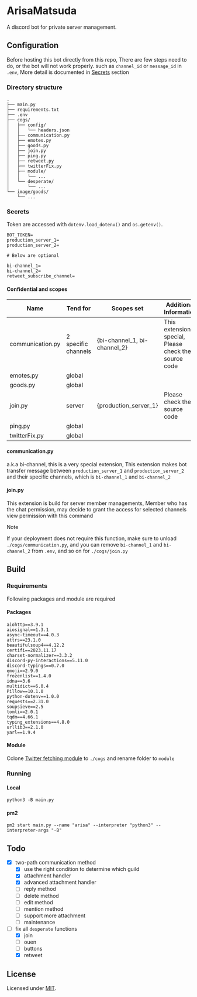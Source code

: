 # ArisaMatsuda

A discord bot for private server management.

## Configuration

Before hosting this bot directly from this repo, There are few steps need to do, or the bot will not work properly.
such as `channel_id` or `message_id` in `.env`, More detail is documented in [Secrets](#secrets) section

### Directory structure

```plain
.
├── main.py
├── requirements.txt
├── .env
├── cogs/
│   ├── config/
│   │   └── headers.json
│   ├── communication.py
│   ├── emotes.py
│   ├── goods.py
│   ├── join.py
│   ├── ping.py
│   ├── retweet.py
│   ├── twitterFix.py
│   ├── module/
│   │   └── ...
│   └── desperate/
│       └── ...
└── image/goods/
    └── ...
```

### Secrets

Token are accessed with `dotenv.load_dotenv()` and `os.getenv()`.

```env
BOT_TOKEN=
production_server_1=
production_server_2=

# Below are optional

bi-channel_1=
bi-channel_2=
retweet_subscribe_channel=
```

#### Confidential and scopes

| **Name**         | **Tend for**        | **Scopes set**               | **Additional Information**                              |
| ---------------- | ------------------- | ---------------------------- | ------------------------------------------------------- |
| communication.py | 2 specific channels | {bi-channel_1, bi-channel_2} | This extension is special, Please check the source code |
| emotes.py        | global              |                              |                                                         |
| goods.py         | global              |                              |                                                         |
| join.py          | server              | {production_server_1}        | Please check the source code                            |
| ping.py          | global              |                              |                                                         |
| twitterFix.py    | global              |                              |                                                         |

#### communication.py

a.k.a bi-channel, this is a very special extension, This extension makes bot transfer message between `production_server_1` and `production_server_2` and their specific channels, which is `bi-channel_1` and `bi-channel_2`

#### join.py

This extension is build for server member managements, Member who has the chat permission, may decide to grant the access for selected channels view permission with this command

> [!NOTE]  
> If your deployment does not require this function, make sure to unload `./cogs/communication.py`, and you can remove `bi-channel_1` and `bi-channel_2` from `.env`, and so on for `./cogs/join.py`

## Build

### Requirements

Following packages and module are required

#### Packages

```plaintext
aiohttp==3.9.1
aiosignal==1.3.1
async-timeout==4.0.3
attrs==23.1.0
beautifulsoup4==4.12.2
certifi==2023.11.17
charset-normalizer==3.3.2
discord-py-interactions==5.11.0
discord-typings==0.7.0
emoji==2.9.0
frozenlist==1.4.0
idna==3.6
multidict==6.0.4
Pillow==10.1.0
python-dotenv==1.0.0
requests==2.31.0
soupsieve==2.5
tomli==2.0.1
tqdm==4.66.1
typing_extensions==4.8.0
urllib3==2.1.0
yarl==1.9.4
```

#### Module

Cclone [Twitter fetching module](https://github.com/LTurret/Twitter-fetching-module) to `./cogs` and rename folder to `module`

### Running

#### Local

```shell
python3 -B main.py
```

#### pm2

```shell
pm2 start main.py --name "arisa" --interpreter "python3" --interpreter-args "-B"
```

## Todo

- [x] two-path communication method
  - [x] use the right condition to determine which guild
  - [x] attachment handler
  - [x] advanced attachment handler
  - [ ] reply method
  - [ ] delete method
  - [ ] edit method
  - [ ] mention method
  - [ ] support more attachment
  - [ ] maintenance
- [ ] fix all `desperate` functions
  - [x] join
  - [ ] ouen
  - [ ] buttons
  - [x] retweet

## License

Licensed under [MIT](LICENSE).
